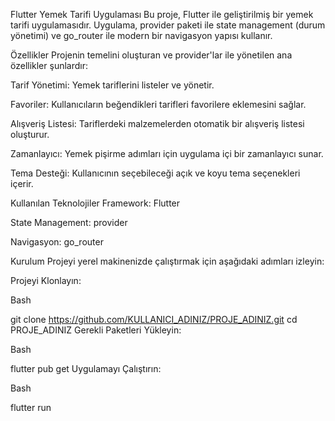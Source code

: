 Flutter Yemek Tarifi Uygulaması
Bu proje, Flutter ile geliştirilmiş bir yemek tarifi uygulamasıdır. Uygulama, provider paketi ile state management (durum yönetimi) ve go_router ile modern bir navigasyon yapısı kullanır.

Özellikler
Projenin temelini oluşturan ve provider'lar ile yönetilen ana özellikler şunlardır:

Tarif Yönetimi: Yemek tariflerini listeler ve yönetir.

Favoriler: Kullanıcıların beğendikleri tarifleri favorilere eklemesini sağlar.

Alışveriş Listesi: Tariflerdeki malzemelerden otomatik bir alışveriş listesi oluşturur.

Zamanlayıcı: Yemek pişirme adımları için uygulama içi bir zamanlayıcı sunar.

Tema Desteği: Kullanıcının seçebileceği açık ve koyu tema seçenekleri içerir.

Kullanılan Teknolojiler
Framework: Flutter

State Management: provider

Navigasyon: go_router

Kurulum
Projeyi yerel makinenizde çalıştırmak için aşağıdaki adımları izleyin:

Projeyi Klonlayın:

Bash

git clone https://github.com/KULLANICI_ADINIZ/PROJE_ADINIZ.git
cd PROJE_ADINIZ
Gerekli Paketleri Yükleyin:

Bash

flutter pub get
Uygulamayı Çalıştırın:

Bash

flutter run
